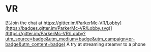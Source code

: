 # VR

[![Join the chat at https://gitter.im/ParkerMc-VR/Lobby](https://badges.gitter.im/ParkerMc-VR/Lobby.svg)](https://gitter.im/ParkerMc-VR/Lobby?utm_source=badge&utm_medium=badge&utm_campaign=pr-badge&utm_content=badge)
A try at streaming steamvr to a phone
